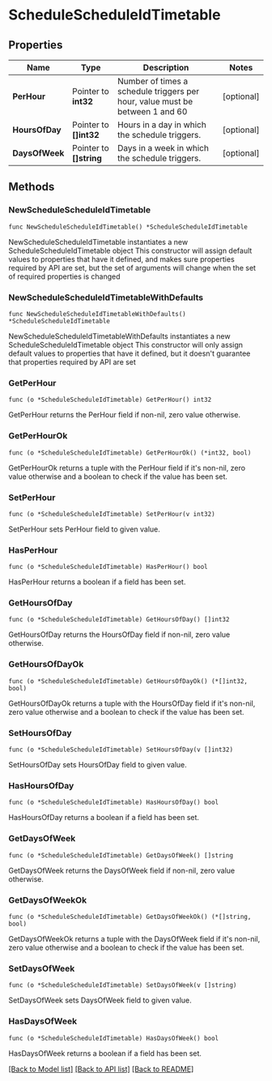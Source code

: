 # ScheduleScheduleIdTimetable

## Properties

Name | Type | Description | Notes
------------ | ------------- | ------------- | -------------
**PerHour** | Pointer to **int32** | Number of times a schedule triggers per hour, value must be between 1 and 60 | [optional] 
**HoursOfDay** | Pointer to **[]int32** | Hours in a day in which the schedule triggers. | [optional] 
**DaysOfWeek** | Pointer to **[]string** | Days in a week in which the schedule triggers. | [optional] 

## Methods

### NewScheduleScheduleIdTimetable

`func NewScheduleScheduleIdTimetable() *ScheduleScheduleIdTimetable`

NewScheduleScheduleIdTimetable instantiates a new ScheduleScheduleIdTimetable object
This constructor will assign default values to properties that have it defined,
and makes sure properties required by API are set, but the set of arguments
will change when the set of required properties is changed

### NewScheduleScheduleIdTimetableWithDefaults

`func NewScheduleScheduleIdTimetableWithDefaults() *ScheduleScheduleIdTimetable`

NewScheduleScheduleIdTimetableWithDefaults instantiates a new ScheduleScheduleIdTimetable object
This constructor will only assign default values to properties that have it defined,
but it doesn't guarantee that properties required by API are set

### GetPerHour

`func (o *ScheduleScheduleIdTimetable) GetPerHour() int32`

GetPerHour returns the PerHour field if non-nil, zero value otherwise.

### GetPerHourOk

`func (o *ScheduleScheduleIdTimetable) GetPerHourOk() (*int32, bool)`

GetPerHourOk returns a tuple with the PerHour field if it's non-nil, zero value otherwise
and a boolean to check if the value has been set.

### SetPerHour

`func (o *ScheduleScheduleIdTimetable) SetPerHour(v int32)`

SetPerHour sets PerHour field to given value.

### HasPerHour

`func (o *ScheduleScheduleIdTimetable) HasPerHour() bool`

HasPerHour returns a boolean if a field has been set.

### GetHoursOfDay

`func (o *ScheduleScheduleIdTimetable) GetHoursOfDay() []int32`

GetHoursOfDay returns the HoursOfDay field if non-nil, zero value otherwise.

### GetHoursOfDayOk

`func (o *ScheduleScheduleIdTimetable) GetHoursOfDayOk() (*[]int32, bool)`

GetHoursOfDayOk returns a tuple with the HoursOfDay field if it's non-nil, zero value otherwise
and a boolean to check if the value has been set.

### SetHoursOfDay

`func (o *ScheduleScheduleIdTimetable) SetHoursOfDay(v []int32)`

SetHoursOfDay sets HoursOfDay field to given value.

### HasHoursOfDay

`func (o *ScheduleScheduleIdTimetable) HasHoursOfDay() bool`

HasHoursOfDay returns a boolean if a field has been set.

### GetDaysOfWeek

`func (o *ScheduleScheduleIdTimetable) GetDaysOfWeek() []string`

GetDaysOfWeek returns the DaysOfWeek field if non-nil, zero value otherwise.

### GetDaysOfWeekOk

`func (o *ScheduleScheduleIdTimetable) GetDaysOfWeekOk() (*[]string, bool)`

GetDaysOfWeekOk returns a tuple with the DaysOfWeek field if it's non-nil, zero value otherwise
and a boolean to check if the value has been set.

### SetDaysOfWeek

`func (o *ScheduleScheduleIdTimetable) SetDaysOfWeek(v []string)`

SetDaysOfWeek sets DaysOfWeek field to given value.

### HasDaysOfWeek

`func (o *ScheduleScheduleIdTimetable) HasDaysOfWeek() bool`

HasDaysOfWeek returns a boolean if a field has been set.


[[Back to Model list]](../README.md#documentation-for-models) [[Back to API list]](../README.md#documentation-for-api-endpoints) [[Back to README]](../README.md)



